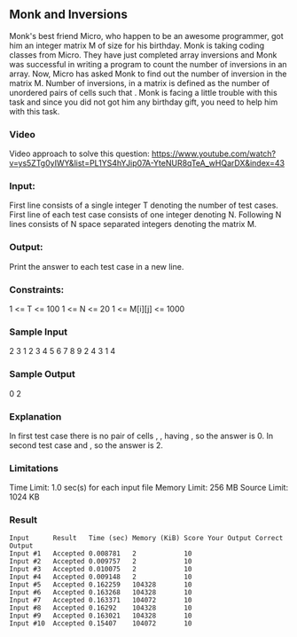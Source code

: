 ## Monk and Inversions

Monk's best friend Micro, who happen to be an awesome programmer, got him an integer matrix M of size  for his birthday. Monk is taking coding classes from Micro. They have just completed array inversions and Monk was successful in writing a program to count the number of inversions in an array. Now, Micro has asked Monk to find out the number of inversion in the matrix M. Number of inversions, in a matrix is defined as the number of unordered pairs of cells  such that .
Monk is facing a little trouble with this task and since you did not got him any birthday gift, you need to help him with this task.

### Video
Video approach to solve this question: https://www.youtube.com/watch?v=ys5ZTg0yIWY&list=PL1YS4hYJip07A-YteNUR8qTeA_wHQarDX&index=43

### Input:
First line consists of a single integer T denoting the number of test cases.
First line of each test case consists of one integer denoting N. Following N lines consists of N space separated integers denoting the matrix M.

### Output:
Print the answer to each test case in a new line.

### Constraints:
1 <= T <= 100
1 <= N <= 20
1 <= M[i][j] <= 1000


### Sample Input
2
3
1 2 3
4 5 6
7 8 9
2
4 3
1 4

### Sample Output
0
2

### Explanation
In first test case there is no pair of cells , ,  having , so the answer is 0.
In second test case  and , so the answer is 2.

### Limitations
Time Limit: 1.0 sec(s) for each input file
Memory Limit: 256 MB
Source Limit: 1024 KB

### Result
```
Input      Result   Time (sec) Memory (KiB) Score Your Output Correct Output
Input #1   Accepted 0.008781   2            10  
Input #2   Accepted 0.009757   2            10  
Input #3   Accepted 0.010075   2            10  
Input #4   Accepted 0.009148   2            10  
Input #5   Accepted 0.162259   104328       10  
Input #6   Accepted 0.163268   104328       10  
Input #7   Accepted 0.163371   104072       10  
Input #8   Accepted 0.16292    104328       10  
Input #9   Accepted 0.163021   104328       10  
Input #10  Accepted 0.15407    104072       10
```
